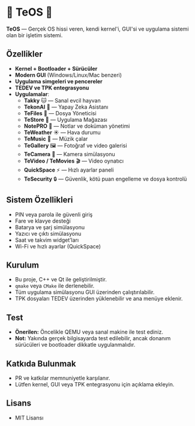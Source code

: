 # 🔨 TeOS 🔨

**TeOS** — Gerçek OS hissi veren, kendi kernel'i, GUI'si ve uygulama sistemi olan bir işletim sistemi.  

## Özellikler
- **Kernel + Bootloader + Sürücüler**
- **Modern GUI** (Windows/Linux/Mac benzeri)
- **Uygulama simgeleri ve pencereler**
- **TEDEV ve TPK entegrasyonu**
- **Uygulamalar**:
  - **Takky** 🐱 — Sanal evcil hayvan
  - **TekonAI** 💬 — Yapay Zeka Asistanı
  - **TeFiles** 📁 — Dosya Yöneticisi
  - **TeStore** 🛒 — Uygulama Mağazası
  - **NotePRO** 📝 — Notlar ve doküman yönetimi
  - **TeWeather** ☀️ — Hava durumu
  - **TeMusic** 🎵 — Müzik çalar
  - **TeGallery** 🖼️ — Fotoğraf ve video galerisi
  - **TeCamera** 📸 — Kamera simülasyonu
  - **TeVideo / TeMovies** 🎬 — Video oynatıcı
  - **QuickSpace** ⚡ — Hızlı ayarlar paneli
  - **TeSecurity** 🔒 — Güvenlik, kötü puan engelleme ve dosya kontrolü

## Sistem Özellikleri
- PIN veya parola ile güvenli giriş
- Fare ve klavye desteği
- Batarya ve şarj simülasyonu
- Yazıcı ve çıktı simülasyonu
- Saat ve takvim widget’ları
- Wi-Fi ve hızlı ayarlar (QuickSpace)

## Kurulum
- Bu proje, C++ ve Qt ile geliştirilmiştir.
- `qmake` veya `CMake` ile derlenebilir.
- Tüm uygulama simülasyonu GUI üzerinden çalıştırılabilir.
- TPK dosyaları TEDEV üzerinden yüklenebilir ve ana menüye eklenir.

## Test
- **Önerilen:** Öncelikle QEMU veya sanal makine ile test ediniz.
- **Not:** Yakında gerçek bilgisayarda test edilebilir, ancak donanım sürücüleri ve bootloader dikkatle uygulanmalıdır.

## Katkıda Bulunmak
- PR ve katkılar memnuniyetle karşılanır.
- Lütfen kernel, GUI veya TPK entegrasyonu için açıklama ekleyin.

## Lisans
- MIT Lisansı
  
